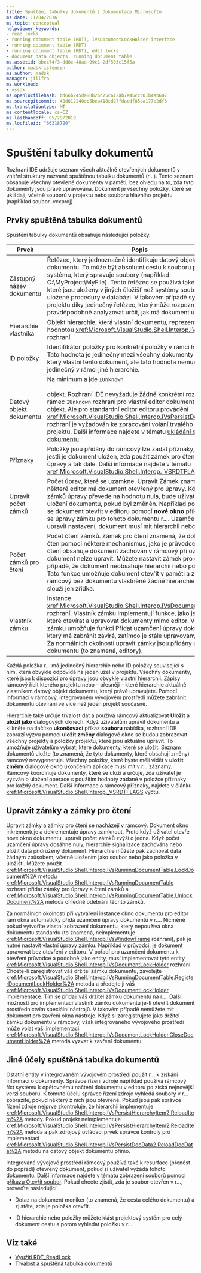 ```yaml
---
title: Spuštění tabulky dokumentů | Dokumentace Microsoftu
ms.date: 11/04/2016
ms.topic: conceptual
helpviewer_keywords:
- read locks
- running document table (RDT), IVsDocumentLockHolder interface
- running document table (RDT)
- running document table (RDT), edit locks
- document data objects, running document table
ms.assetid: bbec74f3-dd8e-48ad-99c1-2df503c15f5a
author: madskristensen
ms.author: madsk
manager: jillfra
ms.workload:
- vssdk
ms.openlocfilehash: bd66b245da88b26c75c612ab7e45ccc01b4ab607
ms.sourcegitcommit: 40d612240dc5bea418cd27fdacdf85ea177e2df3
ms.translationtype: MT
ms.contentlocale: cs-CZ
ms.lasthandoff: 05/29/2019
ms.locfileid: "66318720"
---
```

# <a name="running-document-table"></a>Spuštění tabulky dokumentů
Rozhraní IDE udržuje seznam všech aktuálně otevřených dokumentů v vnitřní struktury nazvané spuštěnou tabulku dokumentů (r...). Tento seznam obsahuje všechny otevřené dokumenty v paměti, bez ohledu na to, zda tyto dokumenty jsou právě upravována. Dokument je všechny položky, které se ukládají, včetně souborů v projektu nebo souboru hlavního projektu (například soubor .vcxproj).

## <a name="elements-of-the-running-document-table"></a>Prvky spuštěná tabulka dokumentů
 Spuštění tabulky dokumentů obsahuje následující položky.

|Prvek|Popis|
|-------------|-----------------|
|Zástupný název dokumentu|Řetězec, který jednoznačně identifikuje datový objekt dokumentu. To může být absolutní cestu k souboru pro projekt systému, který spravuje soubory (například C:\MyProject\MyFile). Tento řetězec se používá také pro projekty, které jsou uloženy v jiných úložišť než systémy souborů, jako jsou uložené procedury v databázi. V takovém případě systém projektu díky jedinečný řetězec, který může rozpoznat a pravděpodobně analyzovat určit, jak má dokument uložit.|
|Hierarchie vlastníka|Objekt hierarchie, která vlastní dokumentu, reprezentovaný hodnotou <xref:Microsoft.VisualStudio.Shell.Interop.IVsHierarchy> rozhraní.|
|ID položky|Identifikátor položky pro konkrétní položky v rámci hierarchie. Tato hodnota je jedinečný mezi všechny dokumenty v hierarchii, který vlastní tento dokument, ale tato hodnota nemusí být jedinečný v rámci jiné hierarchie.|
|Datový objekt dokumentu|Na minimum a jde `IUnknown`<br /><br /> objekt. Rozhraní IDE nevyžaduje žádné konkrétní rozhraní nad rámec `IUnknown` rozhraní pro vlastní editor dokumentu datový objekt. Ale pro standardní editor editoru provádění <xref:Microsoft.VisualStudio.Shell.Interop.IVsPersistDocData2> rozhraní je vyžadován ke zpracování volání trvalého souboru z projektu. Další informace najdete v tématu [ukládání standardní dokumentu](../../extensibility/internals/saving-a-standard-document.md).|
|Příznaky|Položky jsou přidány do rámcový lze zadat příznaky, které řídí, jestli je dokument uložen, zda použít zámek pro čtení nebo úpravy a tak dále. Další informace najdete v tématu <xref:Microsoft.VisualStudio.Shell.Interop._VSRDTFLAGS> výčtu.|
|Upravit počet zámků|Počet úprav, které se uzamkne. Upravit Zámek znamená, že některé editor má dokument otevřený pro úpravy. Když počet zámků úpravy převede na hodnotu nula, bude uživatel vyzván k uložení dokumentu, pokud byl změněn. Například pokaždé, když se dokument otevřít v editoru pomocí **nové okno** příkazu, přidá se úpravy zámku pro tohoto dokumentu r.... Uzamčení zařízení upravit nastavení, dokument musí mít hierarchii nebo položky ID.|
|Počet zámků pro čtení|Počet čtení zámků. Zámek pro čtení znamená, že dokument je čten pomocí některé mechanismus, jako je průvodce. Zámek pro čtení obsahuje dokument zachován v rámcový při označující, že dokument nelze upravit. Můžete nastavit zámek pro čtení i v případě, že dokument neobsahuje hierarchii nebo položky ID. Tato funkce umožňuje dokument otevřít v paměti a zadejte ho na rámcový bez dokumentu vlastněné žádné hierarchie. Tato funkce slouží jen zřídka.|
|Vlastník zámku|Instance <xref:Microsoft.VisualStudio.Shell.Interop.IVsDocumentLockHolder> rozhraní. Vlastník zámku implementují funkce, jako jsou průvodci, které otevírat a upravovat dokumenty mimo editor. Vlastník zámku umožňuje funkci Přidat uzamčení úpravy dokumentu, který má zabránit zavírá, zatímco je stále upravovaný dokumentu. Za normálních okolností upravit zámky jsou přidány pouze okna dokumentu (to znamená, editory).|

 Každá položka r... má jedinečný hierarchie nebo ID položky související s ním, která obvykle odpovídá na jeden uzel v projektu. Všechny dokumenty, které jsou k dispozici pro úpravy jsou obvykle vlastní hierarchii. Zápisy rámcový řídit kterého projektu nebo – přesněji – které hierarchie aktuálně vlastníkem datový objekt dokumentu, který právě upravujete. Pomocí informací v rámcový, integrovaném vývojovém prostředí můžete zabránit dokumentu otevírání ve více než jeden projekt současně.

 Hierarchie také určuje trvalost dat a používá rámcový aktualizovat **Uložit** a **uložit jako** dialogových oknech. Když uživatelům upravit dokumentu a klikněte na tlačítko **ukončovací** příkaz **souboru** nabídka, rozhraní IDE zobrazí výzvu pomocí **uložit změny** dialogové okno se budou zobrazovat všechny projekty a položky projektu, které jsou aktuálně upravit. To umožňuje uživatelům vybrat, které dokumenty, které se uložit. Seznam dokumentů uložte (to znamená, že tyto dokumenty, které obsahují změny) rámcový nevygeneruje. Všechny položky, které byste měli vidět v **uložit změny** dialogové okno ukončením aplikace musí mít v r... záznamy. Rámcový koordinuje dokumenty, které se uloží a určuje, zda uživatel je vyzván o uložení operace s použitím hodnoty zadané v položce příznaky pro každý dokument. Další informace o rámcový příznaky, najdete v článku <xref:Microsoft.VisualStudio.Shell.Interop._VSRDTFLAGS> výčtu.

## <a name="edit-locks-and-read-locks"></a>Upravit zámky a zámky pro čtení
 Upravit zámky a zámky pro čtení se nacházejí v rámcový. Dokument okno inkrementuje a dekrementuje úpravy zamknout. Proto když uživatel otevře nové okno dokumentu, upravit počet zámků zvýší o jedna. Když počet uzamčení úpravy dosáhne nuly, hierarchie signalizace zachována nebo uložit data přidružený dokument. Hierarchie můžete pak zachovat data žádným způsobem, včetně uložením jako soubor nebo jako položka v úložišti. Můžete použít <xref:Microsoft.VisualStudio.Shell.Interop.IVsRunningDocumentTable.LockDocument%2A> metodu <xref:Microsoft.VisualStudio.Shell.Interop.IVsRunningDocumentTable> rozhraní přidat zámky pro úpravy a čtení zámků a <xref:Microsoft.VisualStudio.Shell.Interop.IVsRunningDocumentTable.UnlockDocument%2A> metoda ohledně odebrání těchto zámků.

 Za normálních okolností při vytváření instance okno dokumentu pro editor rám okna automaticky přidá uzamčení úpravy dokumentu v r.... Nicméně pokud vytvoříte vlastní zobrazení dokumentu, který nepoužívá okna dokumentu standardu (to znamená, neimplementuje <xref:Microsoft.VisualStudio.Shell.Interop.IVsWindowFrame> rozhraní), pak je nutné nastavit vlastní úpravy zámku. Například v průvodci, je dokument upravovat bez otevření v editoru. V pořadí pro uzamčení dokumentu k otevření průvodce a podobně jako entity, musí implementovat tyto entity <xref:Microsoft.VisualStudio.Shell.Interop.IVsDocumentLockHolder> rozhraní. Chcete-li zaregistrovat váš držitel zámku dokumentu, zavolejte <xref:Microsoft.VisualStudio.Shell.Interop.IVsRunningDocumentTable.RegisterDocumentLockHolder%2A> metoda a předejte jí váš <xref:Microsoft.VisualStudio.Shell.Interop.IVsDocumentLockHolder> implementace. Tím se přidají váš držitel zámku dokumentu na r.... Další možností pro implementaci vlastník zámku dokumentu je-li otevřít dokument prostřednictvím speciální nástrojů. V takovém případě nemůžete mít dokument pro zavření okna nástroje. Když si zaregistrujete jako držitel zámku dokumentu v rámcový, však integrovaného vývojového prostředí může volat vaši implementaci <xref:Microsoft.VisualStudio.Shell.Interop.IVsDocumentLockHolder.CloseDocumentHolder%2A> metoda vyzvat k zavření dokumentu.

## <a name="other-uses-of-the-running-document-table"></a>Jiné účely spuštěná tabulka dokumentů
 Ostatní entity v integrovaném vývojovém prostředí použít r... k získání informací o dokumenty. Správce řízení zdroje například používá rámcový říct systému k opětovnému načtení dokumentu v editoru po získá nejnovější verzi souboru. K tomuto účelu správce řízení zdroje vyhledá soubory v r... zobrazíte, pokud některý z nich jsou otevřené. Pokud jsou pak správce řízení zdroje nejprve zkontroluje, že hierarchii implementuje <xref:Microsoft.VisualStudio.Shell.Interop.IVsPersistHierarchyItem2.ReloadItem%2A> metody. Pokud projekt neimplementuje <xref:Microsoft.VisualStudio.Shell.Interop.IVsPersistHierarchyItem2.ReloadItem%2A> metoda a pak zdrojový ovládací prvek správce kontroly pro implementaci <xref:Microsoft.VisualStudio.Shell.Interop.IVsPersistDocData2.ReloadDocData%2A> metodu na datový objekt dokumentu přímo.

 Integrované vývojové prostředí rámcový používá také k resurface (přenést do popředí) otevřený dokument, pokud si uživatel vyžádá tohoto dokumentu. Další informace najdete v tématu [zobrazení souborů pomocí příkazu Otevřít soubor](../../extensibility/internals/displaying-files-by-using-the-open-file-command.md). Pokud chcete zjistit, zda je soubor otevřen v r..., proveďte následující.

- Dotaz na dokument moniker (to znamená, že cesta celého dokumentu) a zjistěte, zda je položka otevřít.

- ID hierarchie nebo položky můžete klást projektový systém pro celý dokument cestu a potom vyhledat položku v r....

## <a name="see-also"></a>Viz také
- [Využití RDT_ReadLock](../../extensibility/internals/rdt-readlock-usage.md)
- [Trvalost a spuštěná tabulka dokumentů](../../extensibility/internals/persistence-and-the-running-document-table.md)
